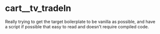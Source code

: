 # cart\_\_tv_tradeIn

Really trying to get the target boilerplate to be vanilla as possible, and have a script if possible that easy to read and doesn't require compiled code.

